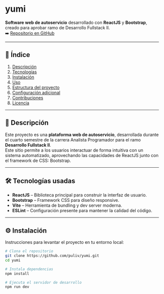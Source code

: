# yumi

**Software web de autoservicio** desarrollado con **ReactJS** y **Bootstrap**, creado para aprobar ramo de Desarrollo Fullstack II.  
➡️ [Repositorio en GitHub](https://github.com/puliv/yumi)

---

## 📑 Índice

1. [Descripción](#descripción)
2. [Tecnologías](#tecnologías)
3. [Instalación](#instalación)
4. [Uso](#uso)
5. [Estructura del proyecto](#estructura-del-proyecto)
6. [Configuración adicional](#configuración-adicional)
7. [Contribuciones](#contribuciones)
8. [Licencia](#licencia)

---

## 📌 Descripción

Este proyecto es una **plataforma web de autoservicio**, desarrollada durante el cuarto semestre de la carrera Analista Programador para el ramo **Desarrollo Fullstack II**.  
Este sitio permite a los usuarios interactuar de forma intuitiva con un sistema automatizado, aprovechando las capacidades de ReactJS junto con el framework de CSS: Bootstrap.

---

## 🛠 Tecnologías usadas

- **ReactJS** – Biblioteca principal para construir la interfaz de usuario.
- **Bootstrap** – Framework CSS para diseño responsive.
- **Vite** – Herramienta de bundling y dev server moderna.
- **ESLint** – Configuración presente para mantener la calidad del código.

---

## ⚙️ Instalación

Instrucciones para levantar el proyecto en tu entorno local:

```bash
# Clona el repositorio
git clone https://github.com/puliv/yumi.git
cd yumi

# Instala dependencias
npm install

# Ejecuta el servidor de desarrollo
npm run dev
```
